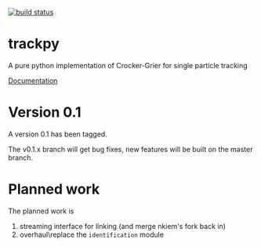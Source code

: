 [![build status](https://travis-ci.org/soft-matter/trackpy.png)](https://travis-ci.org/soft-matter/trackpy)



trackpy
=======

A pure python implementation of Crocker-Grier for single particle tracking

[Documentation](https://trackpy.readthedocs.org)

Version 0.1
===========
A version 0.1 has been tagged.

The v0.1.x branch will get bug fixes, new features will be built on
the master branch.

Planned work
============

The planned work is

  1) streaming interface for linking (and merge nkiem's fork back in)
  2) overhaul\replace the `identification` module